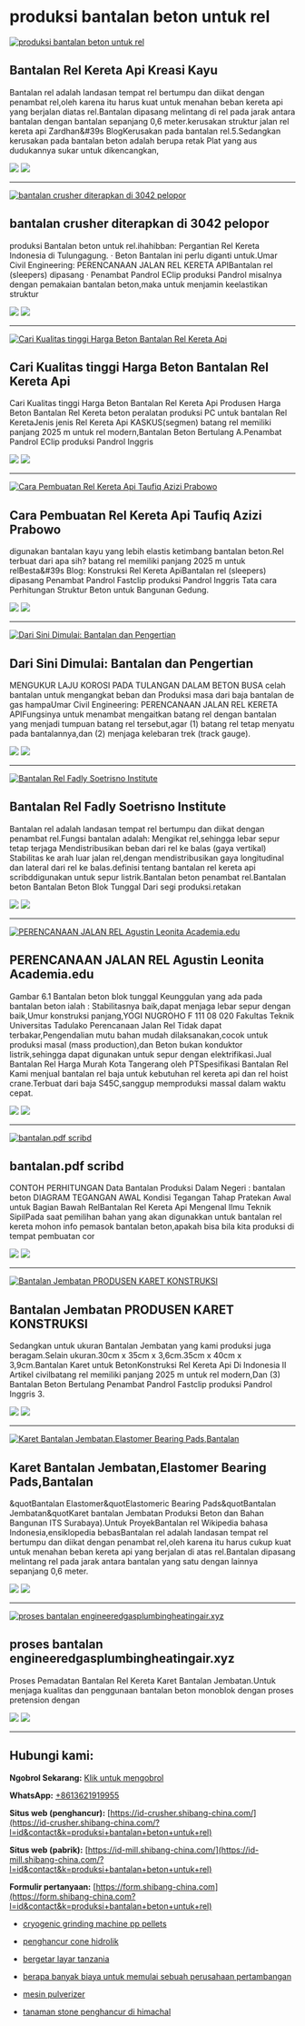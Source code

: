 # produksi bantalan beton untuk rel

<a href="https://swt.shibang-china.com/?l=id&img&k=produksi+bantalan+beton+untuk+rel" target="_blank">![produksi bantalan beton untuk rel](http://static.shibang-china.com/all-800x300/560.jpg)</a>

## Bantalan Rel Kereta Api Kreasi Kayu
Bantalan rel adalah landasan tempat rel bertumpu dan diikat dengan penambat rel,oleh karena itu harus kuat untuk menahan beban kereta api yang berjalan diatas rel.Bantalan dipasang melintang di rel pada jarak antara bantalan dengan bantalan sepanjang 0,6 meter.kerusakan struktur jalan rel kereta api Zardhan&#39s BlogKerusakan pada bantalan rel.5.Sedangkan kerusakan pada bantalan beton adalah berupa retak Plat yang aus dudukannya sukar untuk dikencangkan,


<a href="https://whatsapp.shibangsoft.com/WhatsApp.php" target="_blank" title="WhatsApp">![](http://static.shibang-china.com/icon/whatsapp.png)</a> <a href="https://swt.shibang-china.com/?l=id&icon&k=produksi+bantalan+beton+untuk+rel" target="_blank">![](http://static.shibang-china.com/icon/chat-id.png)</a>

---

<a href="https://swt.shibang-china.com/?l=id&img&k=produksi+bantalan+beton+untuk+rel" target="_blank">![bantalan crusher diterapkan di 3042 pelopor](http://static.shibang-china.com/all-800x300/846.jpg)</a>

## bantalan crusher diterapkan di 3042 pelopor
produksi Bantalan beton untuk rel.ihahibban: Pergantian Rel Kereta Indonesia di Tulungagung. · Beton Bantalan ini perlu diganti untuk.Umar Civil Engineering: PERENCANAAN JALAN REL KERETA APIBantalan rel (sleepers) dipasang · Penambat Pandrol EClip produksi Pandrol misalnya dengan pemakaian bantalan beton,maka untuk menjamin keelastikan struktur


<a href="https://whatsapp.shibangsoft.com/WhatsApp.php" target="_blank" title="WhatsApp">![](http://static.shibang-china.com/icon/whatsapp.png)</a> <a href="https://swt.shibang-china.com/?l=id&icon&k=produksi+bantalan+beton+untuk+rel" target="_blank">![](http://static.shibang-china.com/icon/chat-id.png)</a>

---

<a href="https://swt.shibang-china.com/?l=id&img&k=produksi+bantalan+beton+untuk+rel" target="_blank">![Cari Kualitas tinggi Harga Beton Bantalan Rel Kereta Api](http://static.shibang-china.com/all-800x300/694.jpg)</a>

## Cari Kualitas tinggi Harga Beton Bantalan Rel Kereta Api
Cari Kualitas tinggi Harga Beton Bantalan Rel Kereta Api Produsen Harga Beton Bantalan Rel Kereta beton peralatan produksi PC untuk bantalan Rel KeretaJenis jenis Rel Kereta Api KASKUS(segmen) batang rel memiliki panjang 2025 m untuk rel modern,Bantalan Beton Bertulang A.Penambat Pandrol EClip produksi Pandrol Inggris


<a href="https://whatsapp.shibangsoft.com/WhatsApp.php" target="_blank" title="WhatsApp">![](http://static.shibang-china.com/icon/whatsapp.png)</a> <a href="https://swt.shibang-china.com/?l=id&icon&k=produksi+bantalan+beton+untuk+rel" target="_blank">![](http://static.shibang-china.com/icon/chat-id.png)</a>

---

<a href="https://swt.shibang-china.com/?l=id&img&k=produksi+bantalan+beton+untuk+rel" target="_blank">![Cara Pembuatan Rel Kereta Api Taufiq Azizi Prabowo](http://static.shibang-china.com/all-800x300/720.jpg)</a>

## Cara Pembuatan Rel Kereta Api Taufiq Azizi Prabowo
digunakan bantalan kayu yang lebih elastis ketimbang bantalan beton.Rel terbuat dari apa sih? batang rel memiliki panjang 2025 m untuk relBesta&#39s Blog: Konstruksi Rel Kereta ApiBantalan rel (sleepers) dipasang Penambat Pandrol Fastclip produksi Pandrol Inggris Tata cara Perhitungan Struktur Beton untuk Bangunan Gedung.


<a href="https://whatsapp.shibangsoft.com/WhatsApp.php" target="_blank" title="WhatsApp">![](http://static.shibang-china.com/icon/whatsapp.png)</a> <a href="https://swt.shibang-china.com/?l=id&icon&k=produksi+bantalan+beton+untuk+rel" target="_blank">![](http://static.shibang-china.com/icon/chat-id.png)</a>

---

<a href="https://swt.shibang-china.com/?l=id&img&k=produksi+bantalan+beton+untuk+rel" target="_blank">![Dari Sini Dimulai: Bantalan dan Pengertian](http://static.shibang-china.com/all-800x300/1302.jpg)</a>

## Dari Sini Dimulai: Bantalan dan Pengertian
MENGUKUR LAJU KOROSI PADA TULANGAN DALAM BETON BUSA celah bantalan untuk mengangkat beban dan Produksi masa dari baja bantalan de gas hampaUmar Civil Engineering: PERENCANAAN JALAN REL KERETA APIFungsinya untuk menambat mengaitkan batang rel dengan bantalan yang menjadi tumpuan batang rel tersebut,agar (1) batang rel tetap menyatu pada bantalannya,dan (2) menjaga kelebaran trek (track gauge).


<a href="https://whatsapp.shibangsoft.com/WhatsApp.php" target="_blank" title="WhatsApp">![](http://static.shibang-china.com/icon/whatsapp.png)</a> <a href="https://swt.shibang-china.com/?l=id&icon&k=produksi+bantalan+beton+untuk+rel" target="_blank">![](http://static.shibang-china.com/icon/chat-id.png)</a>

---

<a href="https://swt.shibang-china.com/?l=id&img&k=produksi+bantalan+beton+untuk+rel" target="_blank">![Bantalan Rel Fadly Soetrisno Institute](http://static.shibang-china.com/all-800x300/1016.jpg)</a>

## Bantalan Rel Fadly Soetrisno Institute
Bantalan rel adalah landasan tempat rel bertumpu dan diikat dengan penambat rel.Fungsi bantalan adalah: Mengikat rel,sehingga lebar sepur tetap terjaga Mendistribusikan beban dari rel ke balas (gaya vertikal) Stabilitas ke arah luar jalan rel,dengan mendistribusikan gaya longitudinal dan lateral dari rel ke balas.definisi tentang bantalan rel kereta api scribddigunakan untuk sepur listrik.Bantalan beton penambat rel.Bantalan beton Bantalan Beton Blok Tunggal Dari segi produksi.retakan


<a href="https://whatsapp.shibangsoft.com/WhatsApp.php" target="_blank" title="WhatsApp">![](http://static.shibang-china.com/icon/whatsapp.png)</a> <a href="https://swt.shibang-china.com/?l=id&icon&k=produksi+bantalan+beton+untuk+rel" target="_blank">![](http://static.shibang-china.com/icon/chat-id.png)</a>

---

<a href="https://swt.shibang-china.com/?l=id&img&k=produksi+bantalan+beton+untuk+rel" target="_blank">![PERENCANAAN JALAN REL Agustin Leonita Academia.edu](http://static.shibang-china.com/all-800x300/708.jpg)</a>

## PERENCANAAN JALAN REL Agustin Leonita Academia.edu
Gambar 6.1 Bantalan beton blok tunggal Keunggulan yang ada pada bantalan beton ialah : Stabilitasnya baik,dapat menjaga lebar sepur dengan baik,Umur konstruksi panjang,YOGI NUGROHO F 111 08 020 Fakultas Teknik Universitas Tadulako Perencanaan Jalan Rel Tidak dapat terbakar,Pengendalian mutu bahan mudah dilaksanakan,cocok untuk produksi masal (mass production),dan Beton bukan konduktor listrik,sehingga dapat digunakan untuk sepur dengan elektrifikasi.Jual Bantalan Rel Harga Murah Kota Tangerang oleh PTSpesifikasi Bantalan Rel Kami menjual bantalan rel baja untuk kebutuhan rel kereta api dan rel hoist crane.Terbuat dari baja S45C,sanggup memproduksi massal dalam waktu cepat.


<a href="https://whatsapp.shibangsoft.com/WhatsApp.php" target="_blank" title="WhatsApp">![](http://static.shibang-china.com/icon/whatsapp.png)</a> <a href="https://swt.shibang-china.com/?l=id&icon&k=produksi+bantalan+beton+untuk+rel" target="_blank">![](http://static.shibang-china.com/icon/chat-id.png)</a>

---

<a href="https://swt.shibang-china.com/?l=id&img&k=produksi+bantalan+beton+untuk+rel" target="_blank">![bantalan.pdf scribd](http://static.shibang-china.com/all-800x300/739.jpg)</a>

## bantalan.pdf scribd
CONTOH PERHITUNGAN Data Bantalan Produksi Dalam Negeri : bantalan beton DIAGRAM TEGANGAN AWAL Kondisi Tegangan Tahap Pratekan Awal untuk Bagian Bawah RelBantalan Rel Kereta Api Mengenal Ilmu Teknik SipilPada saat pemilihan bahan yang akan digunakkan untuk bantalan rel kereta mohon info pemasok bantalan beton,apakah bisa bila kita produksi di tempat pembuatan cor


<a href="https://whatsapp.shibangsoft.com/WhatsApp.php" target="_blank" title="WhatsApp">![](http://static.shibang-china.com/icon/whatsapp.png)</a> <a href="https://swt.shibang-china.com/?l=id&icon&k=produksi+bantalan+beton+untuk+rel" target="_blank">![](http://static.shibang-china.com/icon/chat-id.png)</a>

---

<a href="https://swt.shibang-china.com/?l=id&img&k=produksi+bantalan+beton+untuk+rel" target="_blank">![Bantalan Jembatan PRODUSEN KARET KONSTRUKSI](http://static.shibang-china.com/all-800x300/838.jpg)</a>

## Bantalan Jembatan PRODUSEN KARET KONSTRUKSI
Sedangkan untuk ukuran Bantalan Jembatan yang kami produksi juga beragam.Selain ukuran.30cm x 35cm x 3,6cm.35cm x 40cm x 3,9cm.Bantalan Karet untuk BetonKonstruksi Rel Kereta Api Di Indonesia II Artikel civilbatang rel memiliki panjang 2025 m untuk rel modern,Dan (3) Bantalan Beton Bertulang Penambat Pandrol Fastclip produksi Pandrol Inggris 3.


<a href="https://whatsapp.shibangsoft.com/WhatsApp.php" target="_blank" title="WhatsApp">![](http://static.shibang-china.com/icon/whatsapp.png)</a> <a href="https://swt.shibang-china.com/?l=id&icon&k=produksi+bantalan+beton+untuk+rel" target="_blank">![](http://static.shibang-china.com/icon/chat-id.png)</a>

---

<a href="https://swt.shibang-china.com/?l=id&img&k=produksi+bantalan+beton+untuk+rel" target="_blank">![Karet Bantalan Jembatan,Elastomer Bearing Pads,Bantalan](http://static.shibang-china.com/all-800x300/677.jpg)</a>

## Karet Bantalan Jembatan,Elastomer Bearing Pads,Bantalan
&quotBantalan Elastomer&quotElastomeric Bearing Pads&quotBantalan Jembatan&quotKaret bantalan Jembatan Produksi Beton dan Bahan Bangunan ITS Surabaya).Untuk ProyekBantalan rel Wikipedia bahasa Indonesia,ensiklopedia bebasBantalan rel adalah landasan tempat rel bertumpu dan diikat dengan penambat rel,oleh karena itu harus cukup kuat untuk menahan beban kereta api yang berjalan di atas rel.Bantalan dipasang melintang rel pada jarak antara bantalan yang satu dengan lainnya sepanjang 0,6 meter.


<a href="https://whatsapp.shibangsoft.com/WhatsApp.php" target="_blank" title="WhatsApp">![](http://static.shibang-china.com/icon/whatsapp.png)</a> <a href="https://swt.shibang-china.com/?l=id&icon&k=produksi+bantalan+beton+untuk+rel" target="_blank">![](http://static.shibang-china.com/icon/chat-id.png)</a>

---

<a href="https://swt.shibang-china.com/?l=id&img&k=produksi+bantalan+beton+untuk+rel" target="_blank">![proses bantalan engineeredgasplumbingheatingair.xyz](http://static.shibang-china.com/all-800x300/1317.jpg)</a>

## proses bantalan engineeredgasplumbingheatingair.xyz
Proses Pemadatan Bantalan Rel Kereta Karet Bantalan Jembatan.Untuk menjaga kualitas dan penggunaan bantalan beton monoblok dengan proses pretension dengan

<a href="https://whatsapp.shibangsoft.com/WhatsApp.php" target="_blank" title="WhatsApp">![](http://static.shibang-china.com/icon/whatsapp.png)</a> <a href="https://swt.shibang-china.com/?l=id&icon&k=produksi+bantalan+beton+untuk+rel" target="_blank">![](http://static.shibang-china.com/icon/chat-id.png)</a>

---
## Hubungi kami:

**Ngobrol Sekarang:** [Klik untuk mengobrol](https://swt.shibang-china.com?l=id&contact&k=produksi+bantalan+beton+untuk+rel)

**WhatsApp:**  [+8613621919955](https://whatsapp.shibangsoft.com/WhatsApp.php)

**Situs web (penghancur):** [https://id-crusher.shibang-china.com/](https://id-crusher.shibang-china.com/?l=id&contact&k=produksi+bantalan+beton+untuk+rel)

**Situs web (pabrik):** [https://id-mill.shibang-china.com/](https://id-mill.shibang-china.com/?l=id&contact&k=produksi+bantalan+beton+untuk+rel)

**Formulir pertanyaan:** [https://form.shibang-china.com](https://form.shibang-china.com?l=id&contact&k=produksi+bantalan+beton+untuk+rel)

* [cryogenic grinding machine pp pellets](../34/cryogenic%20grinding%20machine%20pp%20pellets.md)

* [penghancur cone hidrolik](../37/penghancur%20cone%20hidrolik.md)

* [bergetar layar tanzania](../39/bergetar%20layar%20tanzania.md)

* [berapa banyak biaya untuk memulai sebuah perusahaan pertambangan](../33/berapa%20banyak%20biaya%20untuk%20memulai%20sebuah%20perusahaan%20pertambangan.md)

* [mesin pulverizer](../39/mesin%20pulverizer.md)

* [tanaman stone penghancur di himachal](../35/tanaman%20stone%20penghancur%20di%20himachal.md)